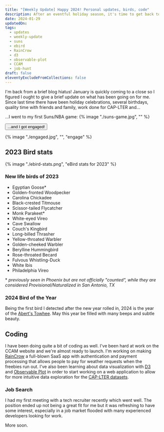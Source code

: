 ```yaml
---
title: "[Weekly Update] Happy 2024! Personal updates, birds, code"
description: After an eventful holiday season, it's time to get back to regular updates
date: 2024-01-29
updatedOn:
tags:
  - updates
  - weekly-update
  - suns
  - ebird
  - RainCrow
  - d3
  - observable-plot
  - CCAM
  - job-hunt
draft: false
eleventyExcludeFromCollections: false
---
```


I'm back from a brief blog hiatus! January is quickly coming to a close so I figured I ought to give a brief update on what has been going on for me. Since last time there have been holiday celebrations, several birthdays, quality time with friends and family, work done for CAP-LTER and...

...I went to my first Suns/NBA game:
{% image "./suns-game.jpg", "" %}

<button class="confetti" style="cursor: pointer;">...and I got engaged!</button>

{% image "./engaged.jpg", "", "engage" %}

## 2023 Bird stats

{% image "./ebird-stats.png", "eBird stats for 2023" %}

### New life birds of 2023

- Egyptian Goose\*
- Golden-fronted Woodpecker
- Carolina Chickadee
- Black-crested Titmouse
- Scissor-tailed Flycatcher
- Monk Parakeet\*
- White-eyed Vireo
- Cave Swallow
- Couch's Kingbird
- Long-billed Thrasher
- Yellow-throated Warbler
- Golden-cheeked Warbler
- Berylline Hummingbird
- Rose-throated Becard
- Fulvous Whistling-Duck
- White Ibis
- Philadelphia Vireo

\* _previously seen in Phoenix but are not officially "counted", while they are considered Provisional/Naturalized in San Antonio, TX_

### 2024 Bird of the Year

Being the first bird I detected after the new year rolled in, 2024 is the year of the [Abert's Towhee](https://ebird.org/species/abetow). May this year be filled with many beeps and subtle beauty.

## Coding

I have been doing quite a bit of coding as well. I've been hard at work on the CCAM website and we're almost ready to launch. I'm working on making [RainCrow](/projects/raincrow) a full-blown SaaS app with authentication and payment processing that allows people to pay for weather requests when the freebies run out. I've also been learning about data visualization with [D3](https://d3js.org/) and [Observable Plot](https://observablehq.com/plot/) in order to start working on a web application to allow for more intuitive data exploration for the [CAP-LTER datasets](https://sustainability-innovation.asu.edu/caplter/research/long-term-monitoring/bird-censuses/).

### Job Search

I had my first meeting with a tech recruiter recently which went well. The position ended up not being a great fit for me but it was refreshing to have some interest, especially in a job market flooded with many experienced developers looking for work.

More soon.

<script src="https://cdn.jsdelivr.net/npm/canvas-confetti@1.5.1/dist/confetti.browser.min.js"></script>
<script>
const observer = new IntersectionObserver((entries) => {
  entries.forEach((entry) => {
    if (entry.isIntersecting) {
      // When the target div is in view, trigger confetti
      triggerConfetti();
      // Disconnect the observer after triggering confetti
      observer.disconnect();
    }
  });
}, { threshold: 1.0 });
function triggerConfetti() {
  confetti({
        disableForReducedMotion: true,
        particleCount: 200,
        spread: 100,
    });
}
const engage = document.querySelector('.engage');
observer.observe(engage);
const confettiButton = document.querySelector('.confetti');
confettiButton.addEventListener('click', () => {
    const confettiOffset = confettiButton.getBoundingClientRect();
    triggerConfetti();
})
</script>
